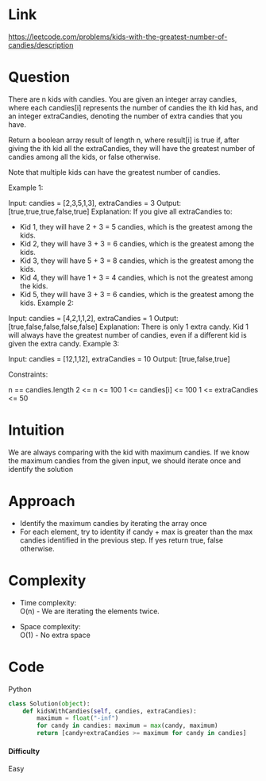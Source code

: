# Link
https://leetcode.com/problems/kids-with-the-greatest-number-of-candies/description
# Question

There are n kids with candies. You are given an integer array candies, where each candies[i] represents the number of candies the ith kid has, and an integer extraCandies, denoting the number of extra candies that you have.

Return a boolean array result of length n, where result[i] is true if, after giving the ith kid all the extraCandies, they will have the greatest number of candies among all the kids, or false otherwise.

Note that multiple kids can have the greatest number of candies.

Example 1:

Input: candies = [2,3,5,1,3], extraCandies = 3
Output: [true,true,true,false,true] 
Explanation: If you give all extraCandies to:
- Kid 1, they will have 2 + 3 = 5 candies, which is the greatest among the kids.
- Kid 2, they will have 3 + 3 = 6 candies, which is the greatest among the kids.
- Kid 3, they will have 5 + 3 = 8 candies, which is the greatest among the kids.
- Kid 4, they will have 1 + 3 = 4 candies, which is not the greatest among the kids.
- Kid 5, they will have 3 + 3 = 6 candies, which is the greatest among the kids.
Example 2:

Input: candies = [4,2,1,1,2], extraCandies = 1
Output: [true,false,false,false,false] 
Explanation: There is only 1 extra candy.
Kid 1 will always have the greatest number of candies, even if a different kid is given the extra candy.
Example 3:

Input: candies = [12,1,12], extraCandies = 10
Output: [true,false,true]
 

Constraints:

n == candies.length
2 <= n <= 100
1 <= candies[i] <= 100
1 <= extraCandies <= 50

# Intuition

We are always comparing with the kid with maximum candies. If we know the maximum candies from the given input, we should iterate once and identify the solution

# Approach

- Identify the maximum candies by iterating the array once
- For each element, try to identity if candy + max is greater than the max candies identified in the previous step. If yes return true, false otherwise.

# Complexity

- Time complexity:  
    O(n) - We are iterating the elements twice.

- Space complexity:  
    O(1) - No extra space

# Code

Python

```python
class Solution(object):
    def kidsWithCandies(self, candies, extraCandies):
        maximum = float("-inf")
        for candy in candies: maximum = max(candy, maximum)
        return [candy+extraCandies >= maximum for candy in candies]     
```

#### Difficulty
Easy